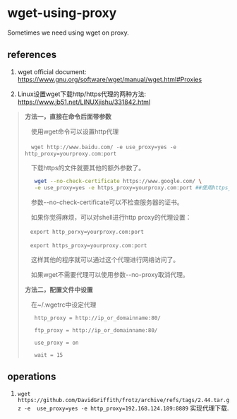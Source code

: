 # wget-using-proxy

Sometimes we need using wget on proxy.

## references

1. wget official document:
<https://www.gnu.org/software/wget/manual/wget.html#Proxies>

>

2. Linux设置wget下载http/https代理的两种方法:
<https://www.jb51.net/LINUXjishu/331842.html>

>**方法一，直接在命令后面带参数**
>
>　使用wget命令可以设置http代理
>
>　`wget http://www.baidu.com/ -e use_proxy=yes -e http_proxy=yourproxy.com:port`
>
>　下载https的文件就要其他的额外参数了。
>
>```bash
>    wget --no-check-certificate https://www.google.com/ \
>    -e use_proxy=yes -e https_proxy=yourproxy.com:port ##使用https_proxy才可以哟
>```
>
>　参数--no-check-certificate可以不检查服务器的证书。
>
>　如果你觉得麻烦，可以对shell进行http proxy的代理设置：
>```.bashrc
>　export http_porxy=yourproxy.com:port
>
>　export https_proxy=yourproxy.com:port
>```
>　这样其他的程序就可以通过这个代理进行网络访问了。
>
>　如果wget不需要代理可以使用参数--no-proxy取消代理。
>
>**方法二，配置文件中设置**
>
>　在~/.wgetrc中设定代理
>
>```.wgetrc
>    http_proxy = http://ip_or_domainname:80/
>
>    ftp_proxy = http://ip_or_domainname:80/
>
>    use_proxy = on
>
>    wait = 15
>```

## operations

1. `wget https://github.com/DavidGriffith/frotz/archive/refs/tags/2.44.tar.gz -e 
use_proxy=yes -e http_proxy=192.168.124.189:8889`
实现代理下载.

